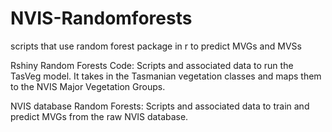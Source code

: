 # NVIS-Randomforests
scripts that use random forest package in r to predict MVGs and MVSs

Rshiny Random Forests Code: Scripts and associated data to run the TasVeg model. It takes in the Tasmanian vegetation classes and maps them to the NVIS Major Vegetation Groups. 

NVIS database Random Forests: Scripts and associated data to train and predict MVGs from the raw NVIS database. 
